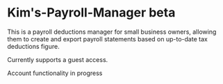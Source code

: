 # Kim's-Payroll-Manager beta

This is a payroll deductions manager for small business owners, allowing them to create and export payroll statements based on up-to-date tax deductions figure. 

Currently supports a guest access.

Account functionality in progress
